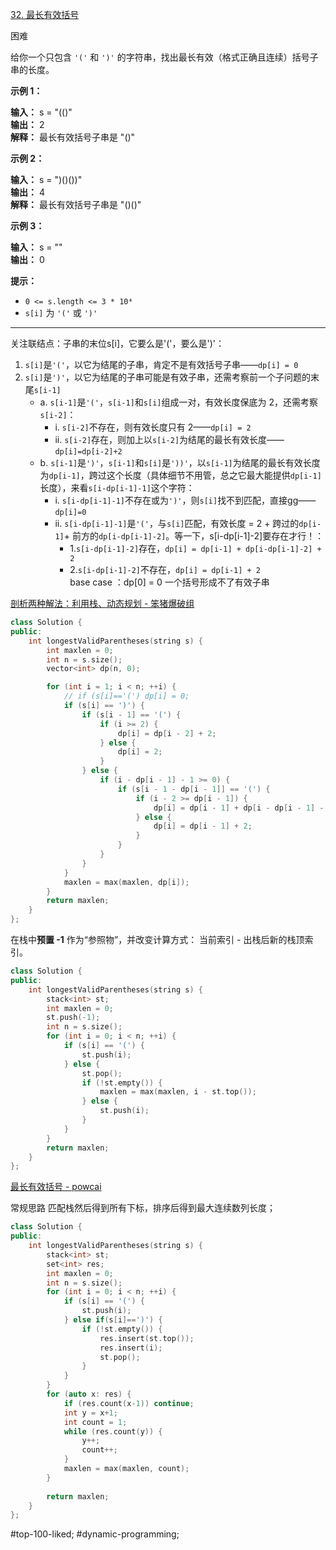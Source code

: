 [32. 最长有效括号](https://leetcode.cn/problems/longest-valid-parentheses/)

困难

给你一个只包含 `'('` 和 `')'` 的字符串，找出最长有效（格式正确且连续）括号子串的长度。

**示例 1：**

**输入：** s = "(()"  
**输出：** 2  
**解释：** 最长有效括号子串是 "()"  

**示例 2：**

**输入：** s = ")()())"  
**输出：** 4  
**解释：** 最长有效括号子串是 "()()"  

**示例 3：**

**输入：** s = ""  
**输出：** 0  

**提示：**

- `0 <= s.length <= 3 * 10⁴`
- `s[i]` 为 `'('` 或 `')'`
---- ----
关注联结点：子串的末位s[i]，它要么是'('，要么是')'：

1. `s[i]`是`'('`，以它为结尾的子串，肯定不是有效括号子串——`dp[i] = 0`
2. `s[i]`是`')'`，以它为结尾的子串可能是有效子串，还需考察前一个子问题的末尾`s[i-1]`  
    - a. `s[i-1]`是`'('`，`s[i-1]`和`s[i]`组成一对，有效长度保底为 2，还需考察`s[i-2]`：  
        - i. `s[i-2]`不存在，则有效长度只有 2——`dp[i] = 2`  
        - ii. `s[i-2]`存在，则加上以`s[i-2]`为结尾的最长有效长度——`dp[i]=dp[i-2]+2`  
    - b. `s[i-1]`是`')'`，`s[i-1]`和`s[i]`是`'))'`，以`s[i-1]`为结尾的最长有效长度为`dp[i-1]`，跨过这个长度（具体细节不用管，总之它最大能提供`dp[i-1]`长度），来看`s[i-dp[i-1]-1]`这个字符：  
        - i. `s[i-dp[i-1]-1]`不存在或为`')'`，则`s[i]`找不到匹配，直接gg——`dp[i]=0`  
        - ii. `s[i-dp[i-1]-1]`是`'('`，与`s[i]`匹配，有效长度 = 2 + 跨过的`dp[i-1]`+ 前方的`dp[i-dp[i-1]-2]`。等一下，s[i-dp[i-1]-2]要存在才行！：  
            - 1.`s[i-dp[i-1]-2]`存在，`dp[i] = dp[i-1] + dp[i-dp[i-1]-2] + 2`  
            - 2.`s[i-dp[i-1]-2]`不存在，`dp[i] = dp[i-1] + 2`  
base case ：dp[0] = 0 一个括号形成不了有效子串

[剖析两种解法：利用栈、动态规划 - 笨猪爆破组](https://leetcode.cn/problems/longest-valid-parentheses/solutions/314827/shou-hua-tu-jie-zhan-de-xiang-xi-si-lu-by-hyj8/)

```cpp
class Solution {
public:
    int longestValidParentheses(string s) {
        int maxlen = 0;
        int n = s.size();
        vector<int> dp(n, 0);

        for (int i = 1; i < n; ++i) {
            // if (s[i]=='(') dp[i] = 0;
            if (s[i] == ')') {
                if (s[i - 1] == '(') {
                    if (i >= 2) {
                        dp[i] = dp[i - 2] + 2;
                    } else {
                        dp[i] = 2;
                    }
                } else {
                    if (i - dp[i - 1] - 1 >= 0) {
                        if (s[i - 1 - dp[i - 1]] == '(') {
                            if (i - 2 >= dp[i - 1]) {
                                dp[i] = dp[i - 1] + dp[i - dp[i - 1] - 2] + 2;
                            } else {
                                dp[i] = dp[i - 1] + 2;
                            }
                        }
                    }
                }
            }
            maxlen = max(maxlen, dp[i]);
        }
        return maxlen;
    }
};
```

在栈中**预置 -1** 作为“参照物”，并改变计算方式：
当前索引 - 出栈后新的栈顶索引。
```cpp
class Solution {
public:
    int longestValidParentheses(string s) {
        stack<int> st;
        int maxlen = 0;
        st.push(-1);
        int n = s.size();
        for (int i = 0; i < n; ++i) {
            if (s[i] == '(') {
                st.push(i);
            } else {
                st.pop();
                if (!st.empty()) {
                    maxlen = max(maxlen, i - st.top());
                } else {
                    st.push(i);
                }
            }
        }
        return maxlen;
    }
};
```

[最长有效括号 - powcai](https://leetcode.cn/problems/longest-valid-parentheses/solutions/3833/zui-chang-you-xiao-gua-hao-by-powcai)


常规思路 匹配栈然后得到所有下标，排序后得到最大连续数列长度；
```cpp
class Solution {
public:
    int longestValidParentheses(string s) {
        stack<int> st;
        set<int> res;
        int maxlen = 0;
        int n = s.size();
        for (int i = 0; i < n; ++i) {
            if (s[i] == '(') {
                st.push(i);
            } else if(s[i]==')') {
                if (!st.empty()) {
                    res.insert(st.top());
                    res.insert(i);
                    st.pop();
                }
            }
        }
        for (auto x: res) {
            if (res.count(x-1)) continue;
            int y = x+1;
            int count = 1;
            while (res.count(y)) {
                y++;
                count++;
            }
            maxlen = max(maxlen, count);
        }
        
        return maxlen;
    }
};
```

#top-100-liked; #dynamic-programming;  